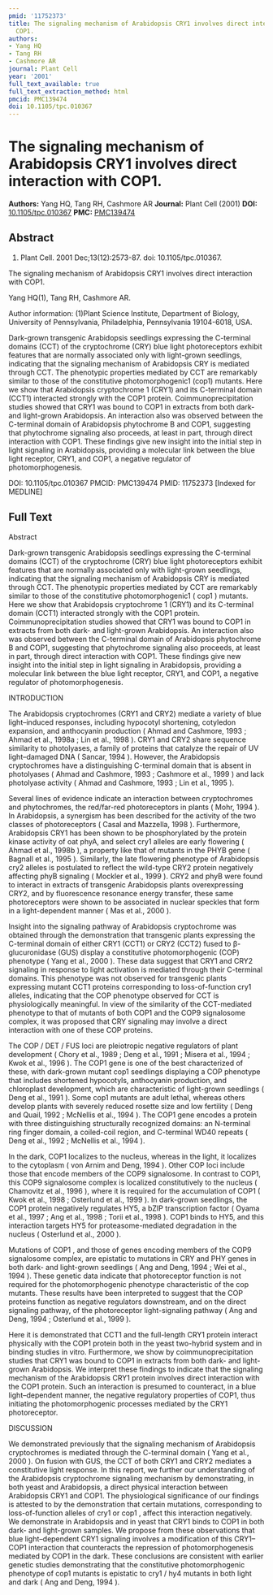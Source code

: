 ```yaml
---
pmid: '11752373'
title: The signaling mechanism of Arabidopsis CRY1 involves direct interaction with
  COP1.
authors:
- Yang HQ
- Tang RH
- Cashmore AR
journal: Plant Cell
year: '2001'
full_text_available: true
full_text_extraction_method: html
pmcid: PMC139474
doi: 10.1105/tpc.010367
---
```


# The signaling mechanism of Arabidopsis CRY1 involves direct interaction with COP1.
**Authors:** Yang HQ, Tang RH, Cashmore AR
**Journal:** Plant Cell (2001)
**DOI:** [10.1105/tpc.010367](https://doi.org/10.1105/tpc.010367)
**PMC:** [PMC139474](https://www.ncbi.nlm.nih.gov/pmc/articles/PMC139474/)

## Abstract

1. Plant Cell. 2001 Dec;13(12):2573-87. doi: 10.1105/tpc.010367.

The signaling mechanism of Arabidopsis CRY1 involves direct interaction with 
COP1.

Yang HQ(1), Tang RH, Cashmore AR.

Author information:
(1)Plant Science Institute, Department of Biology, University of Pennsylvania, 
Philadelphia, Pennsylvania 19104-6018, USA.

Dark-grown transgenic Arabidopsis seedlings expressing the C-terminal domains 
(CCT) of the cryptochrome (CRY) blue light photoreceptors exhibit features that 
are normally associated only with light-grown seedlings, indicating that the 
signaling mechanism of Arabidopsis CRY is mediated through CCT. The phenotypic 
properties mediated by CCT are remarkably similar to those of the constitutive 
photomorphogenic1 (cop1) mutants. Here we show that Arabidopsis cryptochrome 1 
(CRY1) and its C-terminal domain (CCT1) interacted strongly with the COP1 
protein. Coimmunoprecipitation studies showed that CRY1 was bound to COP1 in 
extracts from both dark- and light-grown Arabidopsis. An interaction also was 
observed between the C-terminal domain of Arabidopsis phytochrome B and COP1, 
suggesting that phytochrome signaling also proceeds, at least in part, through 
direct interaction with COP1. These findings give new insight into the initial 
step in light signaling in Arabidopsis, providing a molecular link between the 
blue light receptor, CRY1, and COP1, a negative regulator of photomorphogenesis.

DOI: 10.1105/tpc.010367
PMCID: PMC139474
PMID: 11752373 [Indexed for MEDLINE]

## Full Text

Abstract

Dark-grown transgenic Arabidopsis seedlings expressing the C-terminal domains (CCT) of the cryptochrome (CRY) blue light photoreceptors exhibit features that are normally associated only with light-grown seedlings, indicating that the signaling mechanism of Arabidopsis CRY is mediated through CCT. The phenotypic properties mediated by CCT are remarkably similar to those of the constitutive photomorphogenic1 ( cop1 ) mutants. Here we show that Arabidopsis cryptochrome 1 (CRY1) and its C-terminal domain (CCT1) interacted strongly with the COP1 protein. Coimmunoprecipitation studies showed that CRY1 was bound to COP1 in extracts from both dark- and light-grown Arabidopsis. An interaction also was observed between the C-terminal domain of Arabidopsis phytochrome B and COP1, suggesting that phytochrome signaling also proceeds, at least in part, through direct interaction with COP1. These findings give new insight into the initial step in light signaling in Arabidopsis, providing a molecular link between the blue light receptor, CRY1, and COP1, a negative regulator of photomorphogenesis.

INTRODUCTION

The Arabidopsis cryptochromes (CRY1 and CRY2) mediate a variety of blue light–induced responses, including hypocotyl shortening, cotyledon expansion, and anthocyanin production ( Ahmad and Cashmore, 1993 ; Ahmad et al., 1998a ; Lin et al., 1998 ). CRY1 and CRY2 share sequence similarity to photolyases, a family of proteins that catalyze the repair of UV light–damaged DNA ( Sancar, 1994 ). However, the Arabidopsis cryptochromes have a distinguishing C-terminal domain that is absent in photolyases ( Ahmad and Cashmore, 1993 ; Cashmore et al., 1999 ) and lack photolyase activity ( Ahmad and Cashmore, 1993 ; Lin et al., 1995 ).

Several lines of evidence indicate an interaction between cryptochromes and phytochromes, the red/far-red photoreceptors in plants ( Mohr, 1994 ). In Arabidopsis, a synergism has been described for the activity of the two classes of photoreceptors ( Casal and Mazzella, 1998 ). Furthermore, Arabidopsis CRY1 has been shown to be phosphorylated by the protein kinase activity of oat phyA, and select cry1 alleles are early flowering ( Ahmad et al., 1998b ), a property like that of mutants in the PHYB gene ( Bagnall et al., 1995 ). Similarly, the late flowering phenotype of Arabidopsis cry2 alleles is postulated to reflect the wild-type CRY2 protein negatively affecting phyB signaling ( Mockler et al., 1999 ). CRY2 and phyB were found to interact in extracts of transgenic Arabidopsis plants overexpressing CRY2, and by fluorescence resonance energy transfer, these same photoreceptors were shown to be associated in nuclear speckles that form in a light-dependent manner ( Mas et al., 2000 ).

Insight into the signaling pathway of Arabidopsis cryptochrome was obtained through the demonstration that transgenic plants expressing the C-terminal domain of either CRY1 (CCT1) or CRY2 (CCT2) fused to β-glucuronidase (GUS) display a constitutive photomorphogenic (COP) phenotype ( Yang et al., 2000 ). These data suggest that CRY1 and CRY2 signaling in response to light activation is mediated through their C-terminal domains. This phenotype was not observed for transgenic plants expressing mutant CCT1 proteins corresponding to loss-of-function cry1 alleles, indicating that the COP phenotype observed for CCT is physiologically meaningful. In view of the similarity of the CCT-mediated phenotype to that of mutants of both COP1 and the COP9 signalosome complex, it was proposed that CRY signaling may involve a direct interaction with one of these COP proteins.

The COP / DET / FUS loci are pleiotropic negative regulators of plant development ( Chory et al., 1989 ; Deng et al., 1991 ; Misera et al., 1994 ; Kwok et al., 1996 ). The COP1 gene is one of the best characterized of these, with dark-grown mutant cop1 seedlings displaying a COP phenotype that includes shortened hypocotyls, anthocyanin production, and chloroplast development, which are characteristic of light-grown seedlings ( Deng et al., 1991 ). Some cop1 mutants are adult lethal, whereas others develop plants with severely reduced rosette size and low fertility ( Deng and Quail, 1992 ; McNellis et al., 1994 ). The COP1 gene encodes a protein with three distinguishing structurally recognized domains: an N-terminal ring finger domain, a coiled-coil region, and C-terminal WD40 repeats ( Deng et al., 1992 ; McNellis et al., 1994 ).

In the dark, COP1 localizes to the nucleus, whereas in the light, it localizes to the cytoplasm ( von Arnim and Deng, 1994 ). Other COP loci include those that encode members of the COP9 signalosome. In contrast to COP1, this COP9 signalosome complex is localized constitutively to the nucleus ( Chamovitz et al., 1996 ), where it is required for the accumulation of COP1 ( Kwok et al., 1998 ; Osterlund et al., 1999 ). In dark-grown seedlings, the COP1 protein negatively regulates HY5, a bZIP transcription factor ( Oyama et al., 1997 ; Ang et al., 1998 ; Torii et al., 1998 ). COP1 binds to HY5, and this interaction targets HY5 for proteasome-mediated degradation in the nucleus ( Osterlund et al., 2000 ).

Mutations of COP1 , and those of genes encoding members of the COP9 signalosome complex, are epistatic to mutations in CRY and PHY genes in both dark- and light-grown seedlings ( Ang and Deng, 1994 ; Wei et al., 1994 ). These genetic data indicate that photoreceptor function is not required for the photomorphogenic phenotype characteristic of the cop mutants. These results have been interpreted to suggest that the COP proteins function as negative regulators downstream, and on the direct signaling pathway, of the photoreceptor light-signaling pathway ( Ang and Deng, 1994 ; Osterlund et al., 1999 ).

Here it is demonstrated that CCT1 and the full-length CRY1 protein interact physically with the COP1 protein both in the yeast two-hybrid system and in binding studies in vitro. Furthermore, we show by coimmunoprecipitation studies that CRY1 was bound to COP1 in extracts from both dark- and light-grown Arabidopsis. We interpret these findings to indicate that the signaling mechanism of the Arabidopsis CRY1 protein involves direct interaction with the COP1 protein. Such an interaction is presumed to counteract, in a blue light–dependent manner, the negative regulatory properties of COP1, thus initiating the photomorphogenic processes mediated by the CRY1 photoreceptor.

DISCUSSION

We demonstrated previously that the signaling mechanism of Arabidopsis cryptochromes is mediated through the C-terminal domain ( Yang et al., 2000 ). On fusion with GUS, the CCT of both CRY1 and CRY2 mediates a constitutive light response. In this report, we further our understanding of the Arabidopsis cryptochrome signaling mechanism by demonstrating, in both yeast and Arabidopsis, a direct physical interaction between Arabidopsis CRY1 and COP1. The physiological significance of our findings is attested to by the demonstration that certain mutations, corresponding to loss-of-function alleles of cry1 or cop1 , affect this interaction negatively. We demonstrate in Arabidopsis and in yeast that CRY1 binds to COP1 in both dark- and light-grown samples. We propose from these observations that blue light–dependent CRY1 signaling involves a modification of this CRY1–COP1 interaction that counteracts the repression of photomorphogenesis mediated by COP1 in the dark. These conclusions are consistent with earlier genetic studies demonstrating that the constitutive photomorphogenic phenotype of cop1 mutants is epistatic to cry1 / hy4 mutants in both light and dark ( Ang and Deng, 1994 ).
